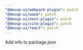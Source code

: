 ```yaml
---
"@devup-ui/webpack-plugin": patch
"@devup-ui/wasm": patch
"@devup-ui/next-plugin": patch
"@devup-ui/vite-plugin": patch
"@devup-ui/react": patch
---
```


Add info to package.json
